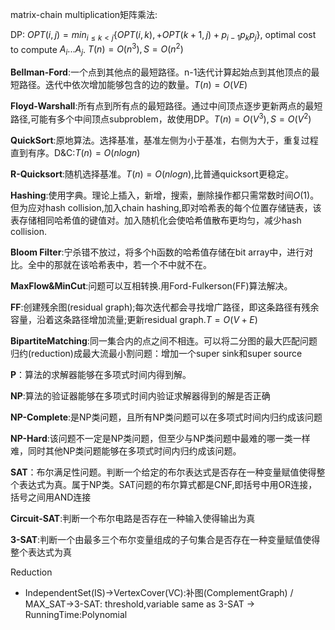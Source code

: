 matrix-chain multiplication矩阵乘法:

DP: $OPT(i,j)=min_{i\le k \lt j}\{OPT(i,k), +OPT(k+1,j)+p_{i-1}p_kp_j\}$, optimal cost to compute $A_i...A_j$. $T(n)=O(n^3),S=O(n^2)$

**Bellman-Ford**:一个点到其他点的最短路径。n-1迭代计算起始点到其他顶点的最短路径。迭代中依次增加能够包含的边的数量。$T(n)=O(VE)$

**Floyd-Warshall**:所有点到所有点的最短路径。通过中间顶点逐步更新两点的最短路径,可能有多个中间顶点subproblem，故使用DP。$T(n)=O(V^3),S=O(V^2)$

**QuickSort**:原地算法。选择基准，基准左侧为小于基准，右侧为大于，重复过程直到有序。D&C:$T(n)=O(nlogn)$

**R-Quicksort**:随机选择基准。$T(n)=O(nlogn)$,比普通quicksort更稳定。

**Hashing**:使用字典。理论上插入，新增，搜索，删除操作都只需常数时间$O(1)$。但为应对hash collision,加入chain hashing,即对哈希表的每个位置存储链表，该表存储相同哈希值的键值对。加入随机化会使哈希值散布更均匀，减少hash collision.

**Bloom Filter**:宁杀错不放过，将多个h函数的哈希值存储在bit array中，进行对比。全中的那就在该哈希表中，若一个不中就不在。

**MaxFlow&MinCut**:问题可以互相转换.用Ford-Fulkerson(FF)算法解决。

**FF**:创建残余图(residual graph);每次迭代都会寻找增广路径，即这条路径有残余容量，沿着这条路径增加流量;更新residual graph.$T=O(V+E)$

**BipartiteMatching**:同一集合内的点之间不相连。可以将二分图的最大匹配问题归约(reduction)成最大流最小割问题：增加一个super sink和super source

**P**：算法的求解器能够在多项式时间内得到解。

**NP**:算法的验证器能够在多项式时间内验证求解器得到的解是否正确

**NP-Complete**:是NP类问题，且所有NP类问题可以在多项式时间内归约成该问题

**NP-Hard**:该问题不一定是NP类问题，但至少与NP类问题中最难的哪一类一样难，同时其他NP类问题能够在多项式时间内归约成该问题。

**SAT**：布尔满足性问题。判断一个给定的布尔表达式是否存在一种变量赋值使得整个表达式为真。属于NP类。SAT问题的布尔算式都是CNF,即括号中用OR连接，括号之间用AND连接

**Circuit-SAT**:判断一个布尔电路是否存在一种输入使得输出为真

**3-SAT**:判断一个由最多三个布尔变量组成的子句集合是否存在一种变量赋值使得整个表达式为真

Reduction

- IndependentSet(IS)->VertexCover(VC):补图(ComplementGraph) / MAX_SAT->3-SAT: threshold,variable same as 3-SAT -> RunningTime:Polynomial


